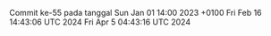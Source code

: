 Commit ke-55 pada tanggal Sun Jan 01 14:00 2023 +0100
Fri Feb 16 14:43:06 UTC 2024
Fri Apr  5 04:43:16 UTC 2024
